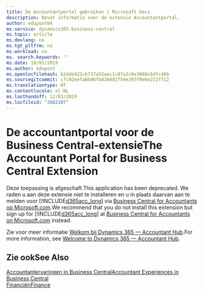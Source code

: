 ```yaml
---
title: De Accountantportal gebruiken | Microsoft Docs
description: Bevat informatie over de extensie Accountantportal.
author: edupont04
ms.service: dynamics365-business-central
ms.topic: article
ms.devlang: na
ms.tgt_pltfrm: na
ms.workload: na
ms. search.keywords: ''
ms.date: 10/01/2019
ms.author: edupont
ms.openlocfilehash: b2dde922cb737a53aec1c8fa2c0e3068c6dfc46b
ms.sourcegitcommit: cfc92eefa8b06fb426482f54e393f0e6e222f712
ms.translationtype: HT
ms.contentlocale: nl-NL
ms.lasthandoff: 12/03/2019
ms.locfileid: "2882107"
---
```

# <a name="the-accountant-portal-for-business-central-extension"></a><span data-ttu-id="66e0f-103">De accountantportal voor de Business Central-extensie</span><span class="sxs-lookup"><span data-stu-id="66e0f-103">The Accountant Portal for Business Central Extension</span></span>
<span data-ttu-id="66e0f-104">Deze toepassing is afgeschaft.</span><span class="sxs-lookup"><span data-stu-id="66e0f-104">This application has been deprecated.</span></span> <span data-ttu-id="66e0f-105">We raden u aan deze extensie niet te installeren en u in plaats daarvan aan te melden voor [!INCLUDE[d365acc_long](includes/d365acc_long_md.md)] via [Business Central for Accountants op Microsoft.com](https://www.microsoft.com/dynamics365/financial-insights-for-accountants).</span><span class="sxs-lookup"><span data-stu-id="66e0f-105">We recommend that you do not install this extension but sign up for [!INCLUDE[d365acc_long](includes/d365acc_long_md.md)] at [Business Central for Accountants on Microsoft.com](https://www.microsoft.com/dynamics365/financial-insights-for-accountants) instead.</span></span>

<span data-ttu-id="66e0f-106">Zie voor meer informatie [Welkom bij Dynamics 365 — Accountant Hub](/dynamics365/accountants/index).</span><span class="sxs-lookup"><span data-stu-id="66e0f-106">For more information, see [Welcome to Dynamics 365 — Accountant Hub](/dynamics365/accountants/index).</span></span>  

## <a name="see-also"></a><span data-ttu-id="66e0f-107">Zie ook</span><span class="sxs-lookup"><span data-stu-id="66e0f-107">See Also</span></span>
[<span data-ttu-id="66e0f-108">Accountantervaringen in Business Central</span><span class="sxs-lookup"><span data-stu-id="66e0f-108">Accountant Experiences in Business Central </span></span>](finance-accounting.md)  
[<span data-ttu-id="66e0f-109">Financiën</span><span class="sxs-lookup"><span data-stu-id="66e0f-109">Finance</span></span>](finance.md)  
